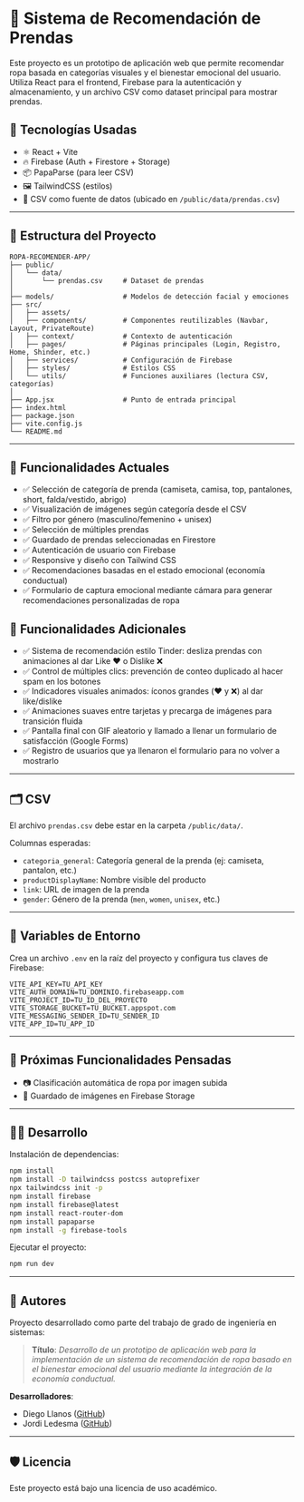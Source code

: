 
# 👕 Sistema de Recomendación de Prendas

Este proyecto es un prototipo de aplicación web que permite recomendar ropa basada en categorías visuales y el bienestar emocional del usuario. Utiliza React para el frontend, Firebase para la autenticación y almacenamiento, y un archivo CSV como dataset principal para mostrar prendas.

## 🚀 Tecnologías Usadas

- ⚛️ React + Vite
- 🔥 Firebase (Auth + Firestore + Storage)
- 📦 PapaParse (para leer CSV)
- 🖼️ TailwindCSS (estilos)
- 📄 CSV como fuente de datos (ubicado en `/public/data/prendas.csv`)

---

## 📁 Estructura del Proyecto

```
ROPA-RECOMENDER-APP/
├── public/
│   └── data/
│       └── prendas.csv     # Dataset de prendas
│
├── models/                 # Modelos de detección facial y emociones
├── src/
│   ├── assets/
│   ├── components/         # Componentes reutilizables (Navbar, Layout, PrivateRoute)
│   ├── context/            # Contexto de autenticación
│   ├── pages/              # Páginas principales (Login, Registro, Home, Shinder, etc.)
│   ├── services/           # Configuración de Firebase
│   ├── styles/             # Estilos CSS
│   └── utils/              # Funciones auxiliares (lectura CSV, categorías)
│
├── App.jsx                 # Punto de entrada principal
├── index.html
├── package.json
├── vite.config.js
└── README.md
```

---

## 🧠 Funcionalidades Actuales

- ✅ Selección de categoría de prenda (camiseta, camisa, top, pantalones, short, falda/vestido, abrigo)
- ✅ Visualización de imágenes según categoría desde el CSV
- ✅ Filtro por género (masculino/femenino + unisex)
- ✅ Selección de múltiples prendas
- ✅ Guardado de prendas seleccionadas en Firestore
- ✅ Autenticación de usuario con Firebase
- ✅ Responsive y diseño con Tailwind CSS
- ✅ Recomendaciones basadas en el estado emocional (economía conductual)
- ✅ Formulario de captura emocional mediante cámara para generar recomendaciones personalizadas de ropa

## 🔄 Funcionalidades Adicionales

- ✅ Sistema de recomendación estilo Tinder: desliza prendas con animaciones al dar Like ❤️ o Dislike ❌
- ✅ Control de múltiples clics: prevención de conteo duplicado al hacer spam en los botones
- ✅ Indicadores visuales animados: íconos grandes (❤️ y ❌) al dar like/dislike
- ✅ Animaciones suaves entre tarjetas y precarga de imágenes para transición fluida
- ✅ Pantalla final con GIF aleatorio y llamado a llenar un formulario de satisfacción (Google Forms)
- ✅ Registro de usuarios que ya llenaron el formulario para no volver a mostrarlo

---

## 🗂️ CSV

El archivo `prendas.csv` debe estar en la carpeta `/public/data/`.

Columnas esperadas:

- `categoria_general`: Categoría general de la prenda (ej: camiseta, pantalon, etc.)
- `productDisplayName`: Nombre visible del producto
- `link`: URL de imagen de la prenda
- `gender`: Género de la prenda (`men`, `women`, `unisex`, etc.)

---

## 🔐 Variables de Entorno

Crea un archivo `.env` en la raíz del proyecto y configura tus claves de Firebase:

```env
VITE_API_KEY=TU_API_KEY
VITE_AUTH_DOMAIN=TU_DOMINIO.firebaseapp.com
VITE_PROJECT_ID=TU_ID_DEL_PROYECTO
VITE_STORAGE_BUCKET=TU_BUCKET.appspot.com
VITE_MESSAGING_SENDER_ID=TU_SENDER_ID
VITE_APP_ID=TU_APP_ID
```

---

## 🧪 Próximas Funcionalidades Pensadas

- 📷 Clasificación automática de ropa por imagen subida
- 💾 Guardado de imágenes en Firebase Storage

---

## 👨‍💻 Desarrollo

Instalación de dependencias:

```bash
npm install
npm install -D tailwindcss postcss autoprefixer
npx tailwindcss init -p
npm install firebase
npm install firebase@latest
npm install react-router-dom
npm install papaparse
npm install -g firebase-tools
```

Ejecutar el proyecto:

```bash
npm run dev
```

---

## 🧠 Autores

Proyecto desarrollado como parte del trabajo de grado de ingeniería en sistemas:

> **Título**: _Desarrollo de un prototipo de aplicación web para la implementación de un sistema de recomendación de ropa basado en el bienestar emocional del usuario mediante la integración de la economía conductual._

**Desarrolladores**:
- Diego Llanos  ([GitHub](https://github.com/Dife2703/ProyectoGradoRopa))
- Jordi Ledesma ([GitHub](https://github.com/GeordiCode/SmartWear-AI/tree/master))
---

## 🛡️ Licencia

Este proyecto está bajo una licencia de uso académico.
